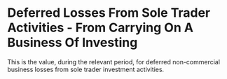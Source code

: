 # Deferred Losses From Sole Trader Activities - From Carrying On A Business Of Investing
This is the value, during the relevant period, for deferred non-commercial business losses from sole trader investment activities.